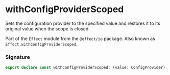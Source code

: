 # withConfigProviderScoped

Sets the configuration provider to the specified value and restores it to its original value
when the scope is closed.

Part of the `Effect` module from the `@effect/io` package. Also known as `Effect.withConfigProviderScoped`.

### Signature

```typescript
export declare const withConfigProviderScoped: (value: ConfigProvider) => Effect<Scope.Scope, never, void>
```
